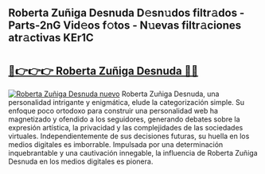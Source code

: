 ## Roberta Zuñiga Desnuda D𝚎sn𝚞dos filtr𝚊dos - Parts-2nG Vid𝚎os f𝚘tos - N𝚞evas filtr𝚊ciones atr𝚊ctivas KEr1C

# <h2><a href="http://mb164t.tromn.icu/?c=Roberta+Zu%c3%b1iga+Desnuda">🔗👉👉👉 Roberta Zuñiga Desnuda 🔗🔗</a></h2>

[![Roberta Zuñiga Desnuda nuevo](https://i.imgur.com/pEAQMta.gif)](http://mb164t.tromn.icu/?c=Roberta+Zu%c3%b1iga+Desnuda)
Roberta Zuñiga Desnuda, una personalidad intrigante y enigmática, elude la categorización simple. Su enfoque poco ortodoxo para construir una personalidad web ha magnetizado y ofendido a los seguidores, generando debates sobre la expresión artística, la privacidad y las complejidades de las sociedades virtuales. Independientemente de sus decisiones futuras, su huella en los medios digitales es imborrable. Impulsada por una determinación inquebrantable y una cautivación innegable, la influencia de Roberta Zuñiga Desnuda en los medios digitales es pionera.
